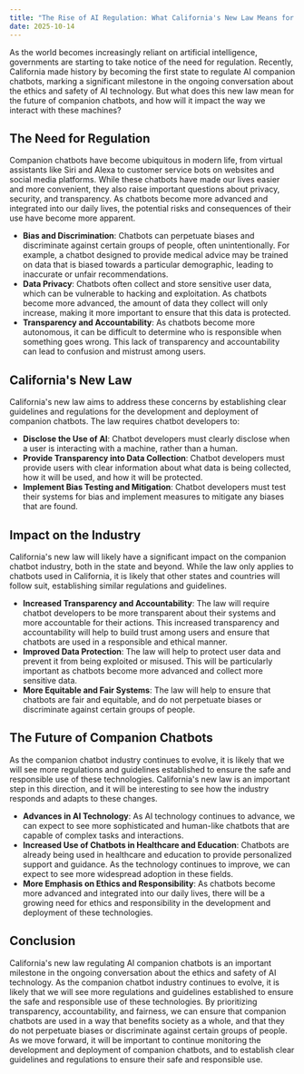 ```yaml
---
title: "The Rise of AI Regulation: What California's New Law Means for the Future of Companion Chatbots"
date: 2025-10-14
---
```


As the world becomes increasingly reliant on artificial intelligence, governments are starting to take notice of the need for regulation. Recently, California made history by becoming the first state to regulate AI companion chatbots, marking a significant milestone in the ongoing conversation about the ethics and safety of AI technology. But what does this new law mean for the future of companion chatbots, and how will it impact the way we interact with these machines?

## The Need for Regulation
Companion chatbots have become ubiquitous in modern life, from virtual assistants like Siri and Alexa to customer service bots on websites and social media platforms. While these chatbots have made our lives easier and more convenient, they also raise important questions about privacy, security, and transparency. As chatbots become more advanced and integrated into our daily lives, the potential risks and consequences of their use have become more apparent.

* **Bias and Discrimination**: Chatbots can perpetuate biases and discriminate against certain groups of people, often unintentionally. For example, a chatbot designed to provide medical advice may be trained on data that is biased towards a particular demographic, leading to inaccurate or unfair recommendations.
* **Data Privacy**: Chatbots often collect and store sensitive user data, which can be vulnerable to hacking and exploitation. As chatbots become more advanced, the amount of data they collect will only increase, making it more important to ensure that this data is protected.
* **Transparency and Accountability**: As chatbots become more autonomous, it can be difficult to determine who is responsible when something goes wrong. This lack of transparency and accountability can lead to confusion and mistrust among users.

## California's New Law
California's new law aims to address these concerns by establishing clear guidelines and regulations for the development and deployment of companion chatbots. The law requires chatbot developers to:

* **Disclose the Use of AI**: Chatbot developers must clearly disclose when a user is interacting with a machine, rather than a human.
* **Provide Transparency into Data Collection**: Chatbot developers must provide users with clear information about what data is being collected, how it will be used, and how it will be protected.
* **Implement Bias Testing and Mitigation**: Chatbot developers must test their systems for bias and implement measures to mitigate any biases that are found.

## Impact on the Industry
California's new law will likely have a significant impact on the companion chatbot industry, both in the state and beyond. While the law only applies to chatbots used in California, it is likely that other states and countries will follow suit, establishing similar regulations and guidelines.

* **Increased Transparency and Accountability**: The law will require chatbot developers to be more transparent about their systems and more accountable for their actions. This increased transparency and accountability will help to build trust among users and ensure that chatbots are used in a responsible and ethical manner.
* **Improved Data Protection**: The law will help to protect user data and prevent it from being exploited or misused. This will be particularly important as chatbots become more advanced and collect more sensitive data.
* **More Equitable and Fair Systems**: The law will help to ensure that chatbots are fair and equitable, and do not perpetuate biases or discriminate against certain groups of people.

## The Future of Companion Chatbots
As the companion chatbot industry continues to evolve, it is likely that we will see more regulations and guidelines established to ensure the safe and responsible use of these technologies. California's new law is an important step in this direction, and it will be interesting to see how the industry responds and adapts to these changes.

* **Advances in AI Technology**: As AI technology continues to advance, we can expect to see more sophisticated and human-like chatbots that are capable of complex tasks and interactions.
* **Increased Use of Chatbots in Healthcare and Education**: Chatbots are already being used in healthcare and education to provide personalized support and guidance. As the technology continues to improve, we can expect to see more widespread adoption in these fields.
* **More Emphasis on Ethics and Responsibility**: As chatbots become more advanced and integrated into our daily lives, there will be a growing need for ethics and responsibility in the development and deployment of these technologies.

## Conclusion
California's new law regulating AI companion chatbots is an important milestone in the ongoing conversation about the ethics and safety of AI technology. As the companion chatbot industry continues to evolve, it is likely that we will see more regulations and guidelines established to ensure the safe and responsible use of these technologies. By prioritizing transparency, accountability, and fairness, we can ensure that companion chatbots are used in a way that benefits society as a whole, and that they do not perpetuate biases or discriminate against certain groups of people. As we move forward, it will be important to continue monitoring the development and deployment of companion chatbots, and to establish clear guidelines and regulations to ensure their safe and responsible use.
